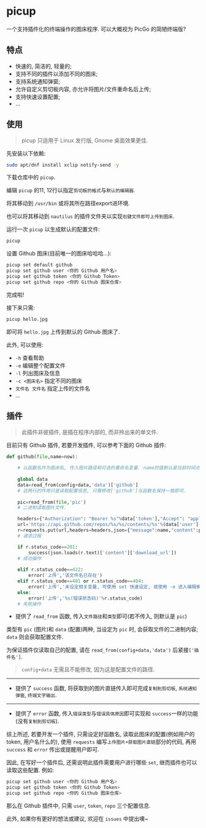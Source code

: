 # picup

一个支持插件化的终端操作的图床程序. 可以大概视为 PicGo 的简陋终端版?

## 特点

- 快速的, 简洁的, 轻量的;
- 支持不同的插件以添加不同的图床;
- 支持系统通知弹窗;
- 允许自定义剪切板内容, 亦允许将图片/文件重命名后上传;
- 支持快速设置配置;
- ...

## 使用

> picup 只适用于 Linux 发行版, Gnome 桌面效果更佳.

先安装以下依赖:

```sh
sudo apt/dnf install xclip notify-send -y
```

下载仓库中的 `picup`.

编辑 `picup` 的11, 12行以指定`剪切板的格式`与`默认的编辑器`.

将其移动到 `/usr/bin` 或将其所在路径export进环境.

也可以将其移动到 `nautilus` 的插件文件夹以实现`右键文件即可上传到图床`.

运行一次 `picup` 以生成默认的配置文件:

```sh
picup
```

设置 Github 图床(目前唯一的图床哈哈哈...):

```sh
picup set default github
picup set github user <你的 Github 用户名>
picup set github token <你的 Github Token>
picup set github repo <你的 Github 图床仓库>
```

完成啦!

接下来只需:

```sh
picup hello.jpg
```

即可将 `hello.jpg` 上传到默认的 Github 图床了.

此外, 可以使用:

- `-h` 查看帮助
- `-e` 编辑整个配置文件
- `-l` 列出图床及信息
- `-c <图床名>` 指定不同的图床
- `文件名 文件名` 指定上传的文件名
- ...

## 插件

> 此插件非彼插件, 是插在程序内部的, 而非拎出来的单文件.

目前只有 Github 插件, 若要开发插件, 可以参考下面的 Github 插件:

```python
def github(file,name=now):
	
    # 以函数名作为图床名, 传入图片路径和可选的重命名变量. name的值默认是当前时间点(精确到秒)
    
    global data
    data=read_from(config+data,'data')['github']
    # 这两行的作用只是读取配置信息, 只需修改['github']与函数名保持一致即可.
    
    pic=read_from(file,'pic')
    # 二进制读取图片文件.

    headers={"Authorization": "Bearer %s"%data['token'],"Accept": "application/vnd.github+json"}
    url='https://api.github.com/repos/%s/%s/contents/%s'%(data['user'],data['repo'],name+'.'+file.split('.')[-1])
    r=requests.put(url,headers=headers,json={"message":name,"content":pic})
    # 请求过程

    if r.status_code==201:
        success(json.loads(r.text)['content']['download_url'])
    # 成功操作
    
    elif r.status_code==422:
        error('上传','该文件名已存在')
    elif r.status_code==401 or r.status_code==404:
        error('上传','未设定相关变量, 可使用 set 快速设定, 或使用 -e 进入编辑模式')
    else:
        error('上传','%s(错误状态码)'%r.status_code)
    # 失败操作
```

- 提供了 `read_from` 函数, 传入`文件路径`和`类型`即可(若不传入, 则默认是 `pic`)

类型有 `pic` (图片)和 `data` (配置)两种, 当设定为 `pic` 时, 会获取文件的二进制内容; `data` 则会获取配置文件.

为保证插件仅读取自己的配置, 请在 `read_from(config+data,'data')` 后紧接`['插件名']`.

> `config+data` 无需且不能修改, 因为这是配置文件的路径.

---

- 提供了 `success` 函数, 将获取到的图片直链传入即可完成`复制到剪切板`, `系统通知弹窗`, `终端文字输出`.

---

- 提供了 `error` 函数, 传入`错误类型`与`错误具体原因`即可实现和 `success`一样的功能(没有`复制到剪切板`).

综上所述, 若要开发一个插件, 只需设定好函数名, 读取此图床的配置(例如用户的token, 用户名什么的), 使用 `requests` 编写`上传图片+获取图片直链`部分的代码, 再用 `success` 和 `error` 传出或提醒用户即可.

因此, 在写好一个插件后, 还需说明此插件需要用户进行哪些 `set`, 继而插件也可以读取这些配置. 例如:

```sh
picup set github user <你的 Github 用户名>
picup set github token <你的 Github Token>
picup set github repo <你的 Github 图床仓库>
```

那么在 Github 插件中, 只需 `user`, `token`, `repo` 三个配置信息.

此外, 如果你有更好的想法或建议, 欢迎在 `issues` 中提出噢~